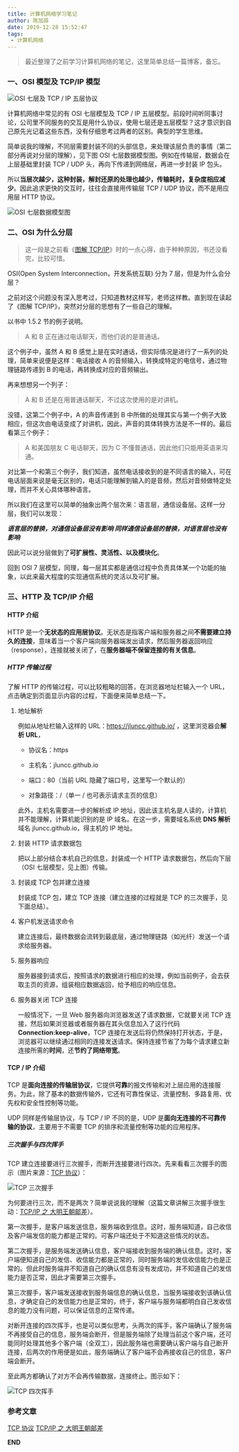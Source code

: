 ```yaml
---
title: 计算机网络学习笔记
author: 陈加菲
date: 2019-12-28 15:52:47
tags:
 - 计算机网络
---
```


> 最近整理了之前学习计算机网络的笔记，这里简单总结一篇博客，备忘。


### 一、OSI 模型及 TCP/IP 模型

![OSI 七层及 TCP / IP 五层协议](/images/computer-network-notes-1/osi-7-layer-tcpip-5-layer-model.png "OSI 七层及 TCP / IP 五层协议")

计算机网络中常见的有 OSI 七层模型及 TCP / IP 五层模型。前段时间听同事讨论，公司里不同服务的交互是用什么协议，使用七层还是五层模型？这才意识到自己原先光记着这些东西，没有仔细思考过两者的区别。典型的学生思维。

简单说我的理解，不同层需要封装不同的头部信息，来处理该层负责的事情（第二部分再说对分层的理解），见下图 OSI 七层数据模型图。例如在传输层，数据会在上层基础里封装 TCP / UDP 头，再向下传递到网络层，再进一步封装 IP 包头。

所以**当层次越少，这种封装，解封还原的处理也越少，传输耗时，复杂度相应减少**。因此追求更快的交互时，往往会直接用传输层 TCP / UDP 协议，而不是用应用层 HTTP 协议。

![OSI 七层数据模型图](/images/computer-network-notes-1/osi-7-layer-model-data.png "OSI 七层数据模型图")

### 二、OSI 为什么分层

> 这一段是之前看《[图解 TCP/IP](https://book.douban.com/subject/24737674/)》时的一点心得，由于种种原因，书还没看完，比较可惜。
>

OSI(Open System Interconnection，开发系统互联) 分为 7 层，但是为什么会分层？

之前对这个问题没有深入思考过，只知道教材这样写，老师这样教。直到现在读起了《图解 TCP/IP》，突然对分层的思想有了一些自己的理解。

以书中 1.5.2 节的例子说明。

> A 和 B 正在通过电话聊天，而他们说的是普通话。
>

这个例子中，虽然 A 和 B 感觉上是在实时通话，但实际情况是进行了一系列的处理，简单来说便是这样：电话接收 A 的音频输入，转换成特定的电信号，通过物理链路传递到 B 的电话，再转换成对应的音频输出。

再来想想另一个列子：

> A 和 B 还是在用普通话聊天，不过这次使用的是对讲机。
>

没错，这第二个例子中，A 的声音传递到 B 中所做的处理其实与第一个例子大致相应，但这次由电话变成了对讲机，因此，声音的具体转换方法是不一样的。最后看第三个例子：

> A 和美国朋友 C 电话聊天，因为 C 不懂普通话，因此他们只能用英语来沟通。
>

对比第一个和第三个例子，我们知道，虽然电话接收到的是不同语言的输入，可在电话层面来说是毫无区别的，电话只能理解到输入的是音频，然后对音频做特定处理，而并不关心具体哪种语言。

所以我们在这里可以简单的抽象出两个层次来：语言层，通信设备层。这样一分层，我们可以发现：

***语言层的替换，对通信设备层没有影响 同样通信设备层的替换，对语言层也没有影响***

因此可以说分层做到了**可扩展性、灵活性、以及模块化**。

回到 OSI 7 层模型，同理，每一层其实都是通信过程中负责具体某一个功能的抽象，以此来最大程度的实现通信系统的灵活以及可扩展。

### 三、HTTP 及 TCP/IP 介绍

#### HTTP 介绍

HTTP 是一个**无状态的应用层协议**。无状态是指客户端和服务器之间**不需要建立持久的连接**，意味着当一个客户端向服务器端发出请求，然后服务器返回响应（response），连接就被关闭了，在**服务器端不保留连接的有关信息**。

##### HTTP 传输过程

了解 HTTP 的传输过程，可以比较粗略的回答，在浏览器地址栏输入一个 URL，点击确定到页面显示内容的过程，下面便来简单总结一下。

1. 地址解析

   例如从地址栏输入这样的 URL：https://jluncc.github.io/ ，这里浏览器会**解析 URL**，

   - 协议名：https

   - 主机名：jluncc.github.io

   - 端口：80（当前 URL 隐藏了端口号，这里写一个默认的）

   - 对象路径：/（单一 / 也可表示请求主页的信息）

   此外，主机名需要进一步的解析成 IP 地址，因此该主机名是人读的，计算机并不能理解，计算机能识别的是 IP 域名。在这一步，需要域名系统 **DNS 解析**域名 jluncc.github.io，得主机的 IP 地址。

2. 封装 HTTP 请求数据包

   把以上部分结合本机自己的信息，封装成一个 HTTP 请求数据包，然后向下层（OSI 七层模型，见上图）传输。

3. 封装成 TCP 包并建立连接

   封装成 TCP 包，建立 TCP 连接（建立连接的过程就是 TCP 的三次握手，见下面总结）。

4. 客户机发送请求命令

   建立连接后，最终数据会流转到最底层，通过物理链路（如光纤）发送一个请求给服务器。

5. 服务器响应 

   服务器接到请求后，按照请求的数据进行相应的处理，例如当前例子，会去获取主页的资源，组装相应数据返回，给予相应的响应信息。

6. 服务器关闭 TCP 连接

   一般情况下，一旦 Web 服务器向浏览器发送了请求数据，它就要关闭 TCP 连接，然后如果浏览器或者服务器在其头信息加入了这行代码 **Connection:keep-alive**，TCP 连接在发送后将仍然保持打开状态，于是，浏览器可以继续通过相同的连接发送请求。保持连接节省了为每个请求建立新连接所需的**时间**，还**节约了网络带宽**。

#### TCP / IP 介绍

TCP 是**面向连接的传输层协议**，它提供**可靠**的报文传输和对上层应用的连接服务。为此，除了基本的数据传输外，它还有可靠性保证、流量控制、多路复用、优先权和安全性控制等功能。

UDP 同样是传输层协议，与 TCP / IP 不同的是，UDP 是**面向无连接的不可靠传输的协议**，主要用于不需要 TCP 的排序和流量控制等功能的应用程序。

##### 三次握手与四次挥手

TCP 建立连接要进行三次握手，而断开连接要进行四次。先来看看三次握手的图示（图片来源：[TCP 协议](https://hit-alibaba.github.io/interview/basic/network/TCP.html)）：

![TCP 三次握手](/images/computer-network-notes-1/tcp-connection-made-three-way-handshake.png "TCP 三次握手")

为何要进行三次，而不是两次？简单说说我的理解（这篇文章讲解三次握手很生动：[TCP/IP 之 大明王朝邮差](https://mp.weixin.qq.com/s/SiHkaWeV0JSmdv5s0jqWgg)）。

第一次握手，是客户端发送信息，服务端收到信息。这时，服务端知道，自己收信及客户端发信的能力都是正常的。可客户端还处于不知道这些情况的状态。

第二次握手，是服务端发送确认信息，客户端接收到服务端的确认信息。这时，客户端便知道自己的发信、收信能力都是正常的，同时服务端的发信收信能力也是正常的。但此时服务端并不知道自己的确认信息有没有发成功，并不知道自己的发信能力是否正常，因此才需要第三次握手。

第三次握手，客户端发送接收到服务端信息的确认信息，当服务端接收到该确认信息，才确定自己的发信能力也是正常的，终于，客户端与服务端都明白自己发收信息的能力没有问题，可以保证信息的正常传递。

对断开连接的四次挥手，也是可以类似思考，头两次的挥手，客户端确认了服务端不再接受自己的信息，服务端会断开，但是服务端除了处理当前这个客户端，还可能同时处理其他多个客户端（全双工），因此服务端也需要确认客户端与自己断开连接，后两次的作用便是如此，服务端确认了客户端不会再接收自己的信息，客户端会断开。

至此两方都确认了对方不会再传输数据，连接终止。图示如下：

![TCP 四次挥手](/images/computer-network-notes-1/tcp-connection-closed-four-way-handshake.png "TCP 四次挥手")


### 参考文章

[TCP 协议](https://hit-alibaba.github.io/interview/basic/network/TCP.html)
[TCP/IP 之 大明王朝邮差](https://mp.weixin.qq.com/s/SiHkaWeV0JSmdv5s0jqWgg)

**END**
